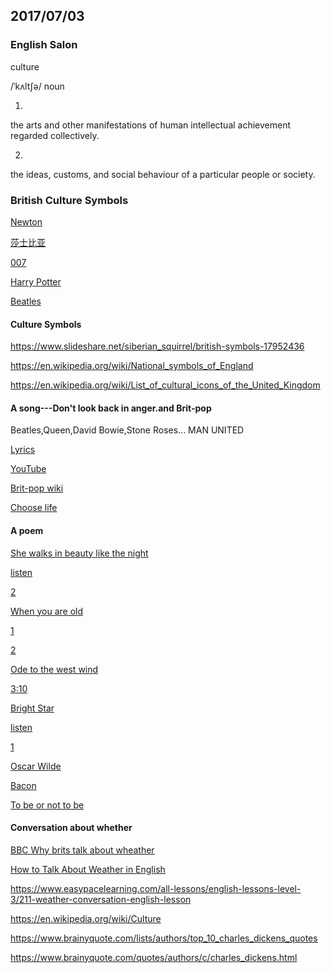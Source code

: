 ## 2017/07/03

### English Salon

culture

/ˈkʌltʃə/
noun

1. 
the arts and other manifestations of human intellectual achievement regarded collectively.

2. 
the ideas, customs, and social behaviour of a particular people or society.

### British Culture Symbols

[Newton](https://www.google.com.sg/imgres?imgurl=http%3A%2F%2Fupload.wikimedia.org%2Fwikipedia%2Fcommons%2F5%2F50%2FSir_Isaac_Newton_by_Sir_Godfrey_Kneller%252C_Bt.jpg&imgrefurl=http%3A%2F%2Fwww.wikiwand.com%2Fpl%2FIsaac_Newton&docid=NQ4V7kEaNPlUAM&tbnid=7mFIA3gzh0pYGM%3A&vet=10ahUKEwj97Pq-yO7UAhXKwbwKHWT1BNQQMwguKAMwAw..i&w=2400&h=2912&bih=712&biw=1455&q=isaac%20newton&ved=0ahUKEwj97Pq-yO7UAhXKwbwKHWT1BNQQMwguKAMwAw&iact=mrc&uact=8#h=2912&imgdii=7mFIA3gzh0pYGM:&vet=10ahUKEwj97Pq-yO7UAhXKwbwKHWT1BNQQMwguKAMwAw..i&w=2400&spf=1499134994446)

[莎士比亚](https://www.google.com.sg/imgres?imgurl=https%3A%2F%2Fcdn-news.readmoo.com%2Fwp-content%2Fuploads%2F2016%2F02%2Ffocus3.jpg&imgrefurl=https%3A%2F%2Fnews.readmoo.com%2F2016%2F02%2F01%2Fmysteries-about-shakespeare%2F&docid=sAQVeEbfm6Z5BM&tbnid=vCuRFyoopamjvM%3A&vet=10ahUKEwjzm-Snye7UAhVDO7wKHfk0BYUQMwgvKAQwBA..i&w=1024&h=552&bih=712&biw=1455&q=%E8%8E%8E%E5%A3%AB%E6%AF%94%E4%BA%9A&ved=0ahUKEwjzm-Snye7UAhVDO7wKHfk0BYUQMwgvKAQwBA&iact=mrc&uact=8)

[007](https://www.google.com.sg/imgres?imgurl=http%3A%2F%2Fwww.007.com%2Fwp-content%2Fuploads%2F2016%2F10%2FCAROUSEL.png&imgrefurl=http%3A%2F%2Fwww.007.com%2Fglobal-james-bond-day-2016%2F&docid=TdKmjokB2164AM&tbnid=IkMi9djbYHK5HM%3A&vet=10ahUKEwjyxr_Rye7UAhUMebwKHVz5DlcQMwgsKAgwCA..i&w=715&h=425&bih=712&biw=1455&q=007&ved=0ahUKEwjyxr_Rye7UAhUMebwKHVz5DlcQMwgsKAgwCA&iact=mrc&uact=8)

[Harry Potter](https://www.google.com.sg/imgres?imgurl=https%3A%2F%2Fvignette3.wikia.nocookie.net%2Fharrypotter%2Fimages%2F9%2F9d%2FHarry-Potter-Wizarding-World-Weekly.jpg%2Frevision%2Flatest%2Fscale-to-width-down%2F670%3Fcb%3D20160914202759&imgrefurl=http%3A%2F%2Fharrypotter.wikia.com%2F&docid=-gdeEf0JgnDabM&tbnid=tWqNhsd-F1TpxM%3A&vet=10ahUKEwjnjcH7ye7UAhXJfbwKHSN4A2wQMwgrKAAwAA..i&w=670&h=413&bih=712&biw=1455&q=harry%20potter&ved=0ahUKEwjnjcH7ye7UAhXJfbwKHSN4A2wQMwgrKAAwAA&iact=mrc&uact=8)

[Beatles](https://www.google.com.sg/imgres?imgurl=http%3A%2F%2Fimages.popmatters.com%2Fmisc_art%2Fb%2Fbeatles-abbey-road-650.jpg&imgrefurl=http%3A%2F%2Fwww.popmatters.com%2Ffeature%2F115710-re-meet-the-beatles-25-classics%2F&docid=0pRjhVAoGqX6nM&tbnid=CQNdkoOBtSVjNM%3A&vet=10ahUKEwj-5eeyyu7UAhVIV7wKHcbPCnYQMwg5KA4wDg..i&w=650&h=400&bih=712&biw=1455&q=Beatles&ved=0ahUKEwj-5eeyyu7UAhVIV7wKHcbPCnYQMwg5KA4wDg&iact=mrc&uact=8)

#### Culture Symbols

https://www.slideshare.net/siberian_squirrel/british-symbols-17952436

https://en.wikipedia.org/wiki/National_symbols_of_England

https://en.wikipedia.org/wiki/List_of_cultural_icons_of_the_United_Kingdom

#### A song---Don't look back in anger.and Brit-pop

Beatles,Queen,David Bowie,Stone Roses... MAN UNITED

[Lyrics](https://www.google.com.sg/search?biw=1455&bih=712&q=don%27t+look+back+in+anger+lyrics&oq=don%27t+look+back+in+anger+&gs_l=psy-ab.1.2.0l4.34791.34791.0.36394.1.1.0.0.0.0.217.217.2-1.1.0....0...1.1.64.psy-ab..0.1.216.QRZiKJRsXp4)

[YouTube](https://www.youtube.com/results?search_query=Don%E2%80%99t+Look+Back+In+Anger)

[Brit-pop wiki](https://en.wikipedia.org/wiki/Britpop)

[Choose life](https://www.youtube.com/results?search_query=Choose+Life+-+Trainspotting)

#### A poem

[She walks in beauty like the night](https://www.poetryfoundation.org/poems/43844/she-walks-in-beauty)

[listen](https://www.youtube.com/watch?v=fZJdqZe_5cg)

[2](https://www.youtube.com/watch?v=I_zCOJOgd4U)

[When you are old](https://www.poetryfoundation.org/poems/43283/when-you-are-old)

[1](https://www.youtube.com/watch?v=NBGZQqRghrs)

[2](https://www.youtube.com/watch?v=vYJzRfLR50E)

[Ode to the west wind](https://www.poetryfoundation.org/poems/45134/ode-to-the-west-wind)

[3:10](https://www.youtube.com/watch?v=BPT-W7rIzQs)

[Bright Star](https://www.poetryfoundation.org/poems/44468/bright-star-would-i-were-stedfast-as-thou-art)

[listen](https://www.youtube.com/watch?v=XL7SE8HLet0)

[1](https://www.youtube.com/watch?v=2u228M4wX80)

[Oscar Wilde](https://zh.wikiquote.org/zh-sg/%E7%8E%8B%E7%88%BE%E5%BE%B7)

[Bacon](https://zh.wikiquote.org/zh-sg/%E5%BC%97%E8%98%AD%E8%A5%BF%E6%96%AF%C2%B7%E5%9F%B9%E6%A0%B9)

[To be or not to be](https://zh.wikipedia.org/wiki/%E7%94%9F%E5%AD%98%E8%BF%98%E6%98%AF%E6%AF%81%E7%81%AD)

#### Conversation about whether

[BBC Why brits talk about wheather](http://www.bbc.com/future/story/20151214-why-do-brits-talk-about-the-weather-so-much)

[How to Talk About Weather in English](https://www.kaplaninternational.com/blog/how-to-talk-about-weather)

https://www.easypacelearning.com/all-lessons/english-lessons-level-3/211-weather-conversation-english-lesson

https://en.wikipedia.org/wiki/Culture

https://www.brainyquote.com/lists/authors/top_10_charles_dickens_quotes

https://www.brainyquote.com/quotes/authors/c/charles_dickens.html




